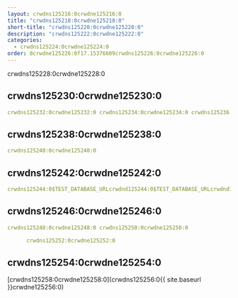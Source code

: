 ```yaml
---
layout: crwdns125216:0crwdne125216:0
title: "crwdns125218:0crwdne125218:0"
short-title: "crwdns125220:0crwdne125220:0"
description: "crwdns125222:0crwdne125222:0"
categories:
  - crwdns125224:0crwdne125224:0
order: 0crwdne125226:0f17.15376609crwdns125226:0crwdne125226:0
---
```

crwdns125228:0crwdne125228:0

## crwdns125230:0crwdne125230:0

```yaml
crwdns125232:0crwdne125232:0 crwdns125234:0crwdne125234:0 crwdns125236:0crwdne125236:0
```

## crwdns125238:0crwdne125238:0

```yaml
crwdns125240:0crwdne125240:0
```

## crwdns125242:0crwdne125242:0

```yaml
crwdns125244:0$TEST_DATABASE_URLcrwdnd125244:0$TEST_DATABASE_URLcrwdnd125244:0$TEST_DATABASE_URLcrwdne125244:0
```

## crwdns125246:0crwdne125246:0

```yaml
crwdns125248:0crwdne125248:0 crwdns125250:0crwdne125250:0

      crwdns125252:0crwdne125252:0

```

## crwdns125254:0crwdne125254:0

[crwdns125258:0crwdne125258:0](crwdns125256:0{{ site.baseurl }}crwdne125256:0)